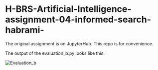 # H-BRS-Artificial-Intelligence-assignment-04-informed-search-habrami-
The original assignment is on JupyterHub. This repo is for convenience.

The output of the evaluation_b.py looks like this:

![Evaluation_b](https://user-images.githubusercontent.com/66961345/139604106-19133562-7488-45ae-90fa-b11d5a355e8e.png)
